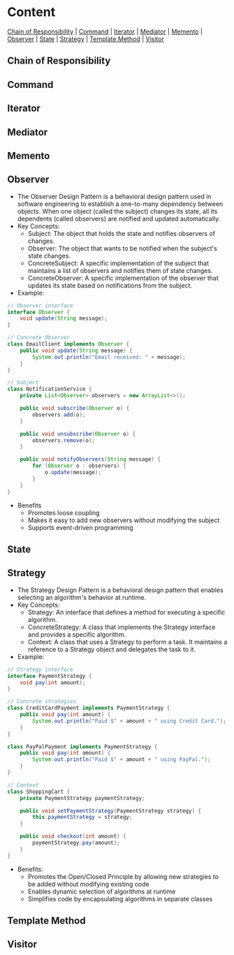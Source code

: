 # Content
[Chain of Responsibility](#Chain-of-Responsibility) | [Command](#Command) | [Iterator](#Iterator) | 
[Mediator](#Mediator) | [Memento](#Memento) | [Observer](#Observer) | 
[State](#State) | [Strategy](#Strategy) | [Template Method](#Template-Method) | 
[Visitor](#Visitor)

## Chain of Responsibility

## Command

## Iterator

## Mediator

## Memento

## Observer
- The Observer Design Pattern is a behavioral design pattern used in software engineering to establish a one-to-many dependency between objects. 
When one object (called the subject) changes its state, all its dependents (called observers) are notified and updated automatically.
- Key Concepts:
  - Subject: The object that holds the state and notifies observers of changes.
  - Observer: The object that wants to be notified when the subject's state changes.
  - ConcreteSubject: A specific implementation of the subject that maintains a list of observers and notifies them of state changes.
  - ConcreteObserver: A specific implementation of the observer that updates its state based on notifications from the subject.
- Example:
```java
// Observer interface
interface Observer {
    void update(String message);
}

// Concrete Observer
class EmailClient implements Observer {
    public void update(String message) {
        System.out.println("Email received: " + message);
    }
}

// Subject
class NotificationService {
    private List<Observer> observers = new ArrayList<>();

    public void subscribe(Observer o) {
        observers.add(o);
    }

    public void unsubscribe(Observer o) {
        observers.remove(o);
    }

    public void notifyObservers(String message) {
        for (Observer o : observers) {
            o.update(message);
        }
    }
}
```
- Benefits
  - Promotes loose coupling 
  - Makes it easy to add new observers without modifying the subject 
  - Supports event-driven programming
## State
## Strategy
- The Strategy Design Pattern is a behavioral design pattern that enables selecting an algorithm's behavior at runtime.
- Key Concepts:
  - Strategy: An interface that defines a method for executing a specific algorithm.
  - ConcreteStrategy: A class that implements the Strategy interface and provides a specific algorithm.
  - Context: A class that uses a Strategy to perform a task. It maintains a reference to a Strategy object and delegates the task to it.
- Example:
```java
// Strategy interface
interface PaymentStrategy {
    void pay(int amount);
}

// Concrete strategies
class CreditCardPayment implements PaymentStrategy {
    public void pay(int amount) {
        System.out.println("Paid $" + amount + " using Credit Card.");
    }
}

class PayPalPayment implements PaymentStrategy {
    public void pay(int amount) {
        System.out.println("Paid $" + amount + " using PayPal.");
    }
}

// Context
class ShoppingCart {
    private PaymentStrategy paymentStrategy;

    public void setPaymentStrategy(PaymentStrategy strategy) {
        this.paymentStrategy = strategy;
    }

    public void checkout(int amount) {
        paymentStrategy.pay(amount);
    }
}
```
- Benefits:
  - Promotes the Open/Closed Principle by allowing new strategies to be added without modifying existing code
  - Enables dynamic selection of algorithms at runtime
  - Simplifies code by encapsulating algorithms in separate classes
## Template Method
## Visitor
